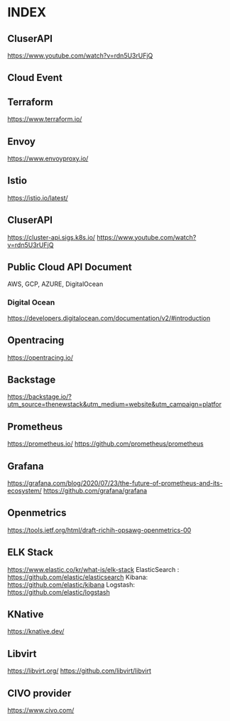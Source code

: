 # INDEX

## CluserAPI
https://www.youtube.com/watch?v=rdn5U3rUFjQ

## Cloud Event

## Terraform
https://www.terraform.io/

## Envoy
https://www.envoyproxy.io/

## Istio
https://istio.io/latest/

## CluserAPI
https://cluster-api.sigs.k8s.io/
https://www.youtube.com/watch?v=rdn5U3rUFjQ

## Public Cloud API Document
AWS, GCP, AZURE, DigitalOcean

### Digital Ocean
https://developers.digitalocean.com/documentation/v2/#introduction

## Opentracing
https://opentracing.io/

## Backstage
https://backstage.io/?utm_source=thenewstack&utm_medium=website&utm_campaign=platfor

## Prometheus
https://prometheus.io/
https://github.com/prometheus/prometheus

## Grafana
https://grafana.com/blog/2020/07/23/the-future-of-prometheus-and-its-ecosystem/
https://github.com/grafana/grafana

## Openmetrics
https://tools.ietf.org/html/draft-richih-opsawg-openmetrics-00

## ELK Stack
https://www.elastic.co/kr/what-is/elk-stack
ElasticSearch : https://github.com/elastic/elasticsearch
Kibana: https://github.com/elastic/kibana
Logstash: https://github.com/elastic/logstash

## KNative
https://knative.dev/

## Libvirt
https://libvirt.org/
https://github.com/libvirt/libvirt

## CIVO provider
https://www.civo.com/